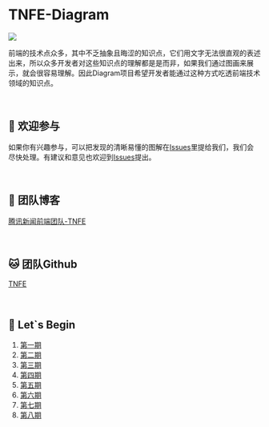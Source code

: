 # TNFE-Diagram
![](https://github.com/Tnfe/TNFE-Diagram/blob/master/assets/banner.png?raw=true)

前端的技术点众多，其中不乏抽象且晦涩的知识点，它们用文字无法很直观的表述出来，所以众多开发者对这些知识点的理解都是是而非，如果我们通过图画来展示，就会很容易理解。因此Diagram项目希望开发者能通过这种方式吃透前端技术领域的知识点。

<br />

## :clap: 欢迎参与​

如果你有兴趣参与，可以把发现的清晰易懂的图解在[Issues](https://github.com/Tnfe/TNFE-Weekly/issues)里提给我们，我们会尽快处理。有建议和意见也欢迎到[Issues](https://github.com/Tnfe/TNFE-Weekly/issues)提出。

<br />

## :steam_locomotive: ​团队博客

[腾讯新闻前端团队-TNFE](https://segmentfault.com/blog/tnfe)

<br />

## :cat: 团队Github

[TNFE](https://github.com/Tnfe)

<br />

## :postbox: ​Let`s Begin

1. [第一期](https://github.com/Tnfe/TNFE-Diagram/blob/master/%E7%AC%AC%E4%B8%80%E6%9C%9F.md)
2. [第二期](https://github.com/Tnfe/TNFE-Diagram/blob/master/%E7%AC%AC%E4%BA%8C%E6%9C%9F.md)
3. [第三期](https://github.com/Tnfe/TNFE-Diagram/blob/master/%E7%AC%AC%E4%B8%89%E6%9C%9F.md)
4. [第四期](https://github.com/Tnfe/TNFE-Diagram/blob/master/%E7%AC%AC%E5%9B%9B%E6%9C%9F.md)
5. [第五期](https://github.com/Tnfe/TNFE-Diagram/blob/master/%E7%AC%AC%E4%B8%89%E6%9C%9F.md)
6. [第六期](https://github.com/Tnfe/TNFE-Diagram/blob/master/%E7%AC%AC%E5%85%AD%E6%9C%9F.md)
7. [第七期](https://github.com/Tnfe/TNFE-Diagram/blob/master/%E7%AC%AC%E4%B8%83%E6%9C%9F.md)
8. [第八期](https://github.com/Tnfe/TNFE-Diagram/blob/master/%E7%AC%AC%E5%85%AB%E6%9C%9F.md)

